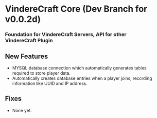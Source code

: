 # VindereCraft Core (Dev Branch for v0.0.2d)

### Foundation for VindereCraft Servers, API for other VindereCraft Plugin

## New Features
- MYSQL database connection which automatically generates tables required to store player data.
- Automatically creates database entries when a player joins, recording information like UUID and IP address.
## Fixes
- None yet.